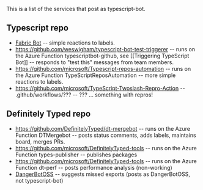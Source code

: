 This is a list of the services that post as typescript-bot.

## Typescript repo

- [Fabric Bot](https://github.com/microsoft/typescript/tree/main/.github/fabricbot.json) -- simple reactions to labels.
- https://github.com/weswigham/typescript-bot-test-triggerer -- runs on the Azure Function typescriptbot-github, see [[Triggering TypeScript Bot]] -- responds to "test this" messages from team members.
- https://github.com/microsoft/Typescript-repos-automation -- runs on the Azure Function TypeScriptReposAutomation -- more simple reactions to labels.
- https://github.com/microsoft/TypeScript-Twoslash-Repro-Action -- .github/workflows/??? -- ??? ... something with repros!


## Definitely Typed repo

- https://github.com/DefinitelyTyped/dt-mergebot -- runs on the Azure Function DTMergebot -- posts status comments, adds labels, maintains board, merges PRs.
- https://github.com/microsoft/DefinitelyTyped-tools -- runs on the Azure Function types-publisher -- publishes packages
- https://github.com/microsoft/DefinitelyTyped-tools -- runs on the Azure Function dt-perf -- posts performance analysis (non-working)
- [DangerBotOSS](https://github.com/definitelytyped/definitelytyped/tree/main/.github/workflows/CI.yml) -- suggests missed exports (posts as DangerBotOSS, not typescript-bot)
